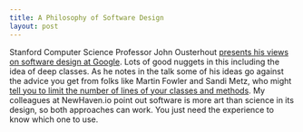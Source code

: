 ```yaml
---
title: A Philosophy of Software Design
layout: post
---
```

Stanford Computer Science Professor John Ousterhout [presents his views on software design at Google](https://www.youtube.com/watch?v=bmSAYlu0NcY). Lots of good nuggets in this including the idea of deep classes. As he notes in the talk some of his ideas go against the advice you get from folks like Martin Fowler and Sandi Metz, who might [tell you to limit the number of lines of your classes and methods](https://thoughtbot.com/blog/sandi-metz-rules-for-developers). My colleagues at NewHaven.io point out software is more art than science in its design, so both approaches can work. You just need the experience to know which one to use.